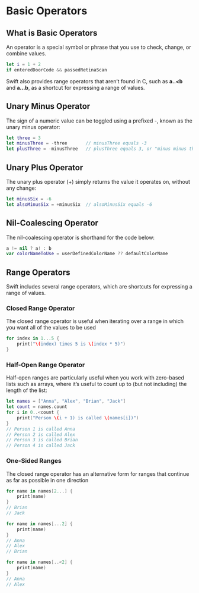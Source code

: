 # Basic Operators

## What is Basic Operators
An operator is a special symbol or phrase that you use to check, change, or combine values.

```swift
let i = 1 + 2
if enteredDoorCode && passedRetinaScan
```
Swift also provides range operators that aren’t found in C, such as **a..<b** and **a...b**, as a shortcut for expressing a range of values.

## Unary Minus Operator
The sign of a numeric value can be toggled using a prefixed -, known as the unary minus operator:

```swift
let three = 3
let minusThree = -three       // minusThree equals -3
let plusThree = -minusThree   // plusThree equals 3, or "minus minus three"
```
## Unary Plus Operator
The unary plus operator (+) simply returns the value it operates on, without any change:
```swift
let minusSix = -6
let alsoMinusSix = +minusSix  // alsoMinusSix equals -6
```
## Nil-Coalescing Operator
The nil-coalescing operator is shorthand for the code below:
```swift
a != nil ? a! : b
var colorNameToUse = userDefinedColorName ?? defaultColorName
```
## Range Operators
Swift includes several range operators, which are shortcuts for expressing a range of values.
### Closed Range Operator
The closed range operator is useful when iterating over a range in which you want all of the values to be used
```swift
for index in 1...5 {
    print("\(index) times 5 is \(index * 5)")
}
```
### Half-Open Range Operator
Half-open ranges are particularly useful when you work with zero-based lists such as arrays, where it’s useful to count up to (but not including) the length of the list:
```swift
let names = ["Anna", "Alex", "Brian", "Jack"]
let count = names.count
for i in 0..<count {
    print("Person \(i + 1) is called \(names[i])")
}
// Person 1 is called Anna
// Person 2 is called Alex
// Person 3 is called Brian
// Person 4 is called Jack
```
### One-Sided Ranges
The closed range operator has an alternative form for ranges that continue as far as possible in one direction
```swift
for name in names[2...] {
    print(name)
}
// Brian
// Jack

for name in names[...2] {
    print(name)
}
// Anna
// Alex
// Brian

for name in names[..<2] {
    print(name)
}
// Anna
// Alex
```